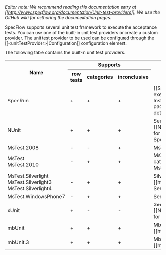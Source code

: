 _Editor note: We recommend reading this documentation entry at [[http://www.specflow.org/documentation/Unit-test-providers]]. We use the GitHub wiki for authoring the documentation pages._

SpecFlow supports several unit test framework to execute the acceptance tests. You can use one of the built-in unit test providers or create a custom provider. The unit test provider to be used can be configured through the [[&lt;unitTestProvider&gt;|Configuration]] configuration element.

The following table contains the built-in unit test providers.

<table>
    <tr>
        <th rowspan="2">Name</th>
        <th colspan="3">Supports</th>
        <th rowspan="2">Description</th>
    </tr>
    <tr>
        <th>row tests</th>
        <th>categories</th>
        <th>inconclusive</th>
    </tr>
    <tr>
        <td>SpecRun</td>
        <td>+</td>
        <td>+</td>
        <td>+</td>
        <td>[[SpecRun|http://www.specrun.com]] is a test execution framework specialized for SpecFlow. Install it with the SpecRun.SpecFlow NuGet package. See [[SpecRun Integration]] for details.</td>
    </tr>
    <tr>
        <td>NUnit</td>
        <td>+</td>
        <td>+</td>
        <td>+</td>
        <td>See [[http://www.nunit.org]]. Specialized [[NuGet packages|NuGet Integration]] available for easy setup: SpecFlow.NUnit, SpecFlow.NUnit.Runners.</td>
    </tr>
    <tr>
        <td>MsTest.2008</td>
        <td>-</td>
        <td>-</td>
        <td>+</td>
        <td>MsTest provider for .NET 3.5</td>
    </tr>
    <tr>
        <td>MsTest <br/> MsTest.2010</td>
        <td>-</td>
        <td>+</td>
        <td>+</td>
        <td>MsTest provider for .NET 4.0. Supporting test-categories. (Note:  before SpecFlow v1.9, MsTest was referring to the .NET 3.5 provider.)</td>
    </tr>
    <tr>
        <td>MsTest.Silverlight <br/> MsTest.Silverlight3 <br/> MsTest.Silverlight4</td>
        <td>-</td>
        <td>+</td>
        <td>+</td>
        <td>Silverlight Unit Test Framework [[http://code.msdn.microsoft.com/silverlightut]]. See [[Silverlight Support]].</td>
    </tr>
    <tr>
        <td>MsTest.WindowsPhone7</td>
        <td>-</td>
        <td>+</td>
        <td>+</td>
        <td>See [[Windows Phone 7 Support]].</td>
    </tr>
    <tr>
        <td>xUnit</td>
        <td>+</td>
        <td>-</td>
        <td>-</td>
        <td>See [[http://www.xunit.net]]. Specialized [[NuGet package|NuGet Integration]] available for easy setup: SpecFlow.xUnit.</td>    
    </tr>
    <tr>
        <td>mbUnit</td>
        <td>+</td>
        <td>+</td>
        <td>+</td>
        <td>MbUnit provider. See [[http://www.mbunit.com]].</td>    
    </tr>    
    <tr>
        <td>mbUnit.3</td>
        <td>+</td>
        <td>+</td>
        <td>+</td>
        <td>MbUnit Version 3 provider. See [[http://www.mbunit.com]].</td>    
    </tr>
</table>
